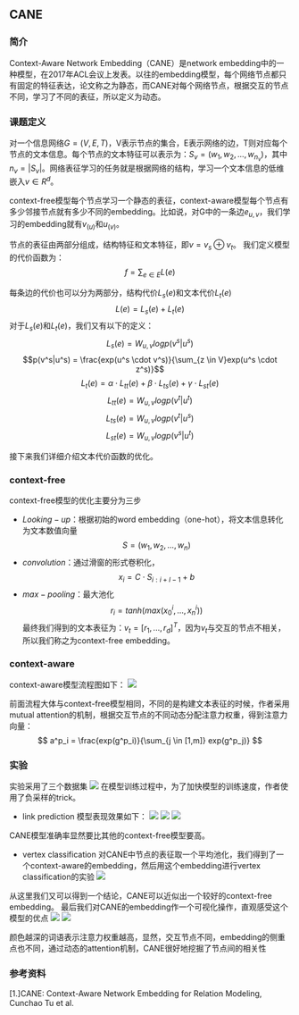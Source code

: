 ## CANE

### 简介

Context-Aware Network Embedding（CANE）是network embedding中的一种模型，在2017年ACL会议上发表。以往的embedding模型，每个网络节点都只有固定的特征表达，论文称之为静态，而CANE对每个网络节点，根据交互的节点不同，学习了不同的表征，所以定义为动态。

### 课题定义

对一个信息网络$G=(V,E,T)$，V表示节点的集合，E表示网络的边，T则对应每个节点的文本信息。每个节点的文本特征可以表示为：$S_v = (w_1,w_2,...,w_{n_v})$，其中$n_v=|S_v|$。网络表征学习的任务就是根据网络的结构，学习一个文本信息的低维嵌入$v \in R^d$。

context-free模型每个节点学习一个静态的表征，context-aware模型每个节点有多少邻接节点就有多少不同的embedding。比如说，对G中的一条边$e_{u,v}$，我们学习的embedding就有$v_{(u)}$和$u_{(v)}$。

节点的表征由两部分组成，结构特征和文本特征，即$v = v_s \oplus v_t$。
我们定义模型的代价函数为：
$$
f = \sum_{e \in E}L(e)
$$

每条边的代价也可以分为两部分，结构代价$L_s(e)$和文本代价$L_t(e)$
$$
L(e) = L_s(e)+L_t(e)
$$
对于$L_s(e)$和$L_t(e)$，我们又有以下的定义：
$$L_s(e)=W_{u,v}logp(v^s|u^s) $$
$$p(v^s|u^s) = \frac{exp(u^s \cdot v^s)}{\sum_{z \in V}exp(u^s \cdot z^s)}$$
$$L_t(e) = \alpha \cdot L_{tt}(e) + \beta \cdot L_{ts}(e) + \gamma \cdot L_{st}(e) $$
$$L_{tt}(e)= W_{u,v}logp(v^t|u^t) $$
$$L_{ts}(e)= W_{u,v}logp(v^t|u^s) $$
$$L_{st}(e)= W_{u,v}logp(v^s|u^t) $$

接下来我们详细介绍文本代价函数的优化。

### context-free

context-free模型的优化主要分为三步
* $Looking-up$：根据初始的word embedding（one-hot），将文本信息转化为文本数值向量
$$
S = (w_1,w_2,...,w_n)
$$
* $convolution$：通过滑窗的形式卷积化，
$$
x_i = C \cdot S_{i:i+l-1}+b
$$
* $max-pooling$：最大池化
$$
r_i = tanh(max(x^i_0,...,x^i_n))
$$
最终我们得到的文本表征为：$v_t = [r_1,...,r_d]^T$，因为$v_t$与交互的节点不相关，所以我们称之为context-free embedding。

### context-aware

context-aware模型流程图如下：
![](https://github.com/pzxbjx/paper/raw/master/embedding/_figs/CANE/model.PNG)

前面流程大体与context-free模型相同，不同的是构建文本表征的时候，作者采用mutual attention的机制，根据交互节点的不同动态分配注意力权重，得到注意力向量：
$$
a^p_i = \frac{exp(g^p_i)}{\sum_{j \in [1,m]} exp(g^p_j)}
$$

### 实验

实验采用了三个数据集
![](https://github.com/pzxbjx/paper/raw/master/embedding/_figs/CANE/dataset.PNG)
在模型训练过程中，为了加快模型的训练速度，作者使用了负采样的trick。
* link prediction
模型表现效果如下：
![](https://github.com/pzxbjx/paper/raw/master/embedding/_figs/CANE/result1.PNG)
![](https://github.com/pzxbjx/paper/raw/master/embedding/_figs/CANE/result2.PNG)
![](https://github.com/pzxbjx/paper/raw/master/embedding/_figs/CANE/result3.PNG)

CANE模型准确率显然要比其他的context-free模型要高。

* vertex classification
对CANE中节点的表征取一个平均池化，我们得到了一个context-aware的embedding，然后用这个embedding进行vertex classification的实验
![](https://github.com/pzxbjx/paper/raw/master/embedding/_figs/CANE/classification.PNG)

从这里我们又可以得到一个结论，CANE可以近似出一个较好的context-free embedding。
最后我们对CANE的embedding作一个可视化操作，直观感受这个模型的优点
![](https://github.com/pzxbjx/paper/raw/master/embedding/_figs/CANE/visual1.PNG)
![](https://github.com/pzxbjx/paper/raw/master/embedding/_figs/CANE/visual2.PNG)

颜色越深的词语表示注意力权重越高，显然，交互节点不同，embedding的侧重点也不同，通过动态的attention机制，CANE很好地挖掘了节点间的相关性

### 参考资料
[1.]CANE: Context-Aware Network Embedding for Relation Modeling, Cunchao Tu et al.
